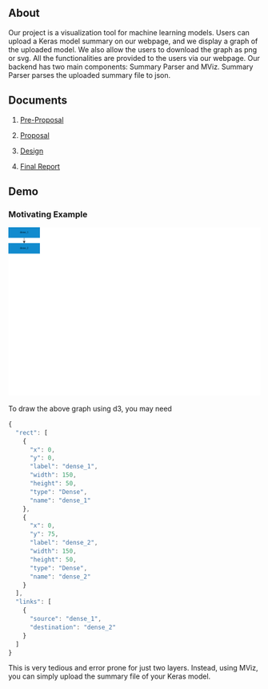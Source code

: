 ## About 
Our project is a visualization tool for machine learning models. Users can upload a Keras model summary on our webpage, and we display a graph of the uploaded model. We also allow the users to download the graph as png or svg. All the functionalities are provided to the users via our webpage. Our backend has two main components: Summary Parser and MViz. Summary Parser parses the uploaded summary file to json. 

## Documents
1. [Pre-Proposal](https://docs.google.com/document/d/11VjVbnrdtLFARIkFrQ3rdm4bb8CHYZZmuRtVR1-xrUM/edit)
 
2. [Proposal](https://docs.google.com/document/d/1LgDc-OYKpsFjJo7SXt3g7Em7Xy7-EwyqUtp0sjciss0/edit#heading=h.3yivhv19jvez)

3. [Design](https://docs.google.com/document/d/1xwX6gX7O9E6p5tGXUsuVQumuhVhx2VPttQ1GZyWJ5qA/edit?usp=sharing)

4. [Final Report](https://docs.google.com/document/d/1edWxtWV8yMIB7xgIR7XZmJ8OU8NvNwFi2V-W2rxQW3Y/edit?ts=5cfee950#)

## Demo

### Motivating Example

![alt text](./demo/output/simple.svg "Example")

To draw the above graph using d3, you may need 
```js
{
  "rect": [
    {
      "x": 0,
      "y": 0,
      "label": "dense_1",
      "width": 150,
      "height": 50,
      "type": "Dense",
      "name": "dense_1"
    },
    {
      "x": 0,
      "y": 75,
      "label": "dense_2",
      "width": 150,
      "height": 50,
      "type": "Dense",
      "name": "dense_2"
    }
  ],
  "links": [
    {
      "source": "dense_1",
      "destination": "dense_2"
    }
  ]
}
```
This is very tedious and error prone for just two layers. Instead, using MViz, you can simply upload the summary file of your Keras model. 